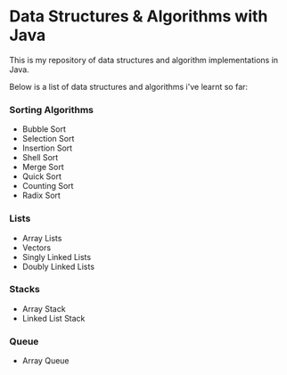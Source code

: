 # Data Structures & Algorithms with Java

This is my repository of data structures and algorithm implementations in Java.

Below is a list of data structures and algorithms i've learnt so far:

### Sorting Algorithms

- Bubble Sort
- Selection Sort
- Insertion Sort
- Shell Sort
- Merge Sort
- Quick Sort
- Counting Sort
- Radix Sort

### Lists

- Array Lists
- Vectors
- Singly Linked Lists
- Doubly Linked Lists

### Stacks

- Array Stack
- Linked List Stack

### Queue

- Array Queue
